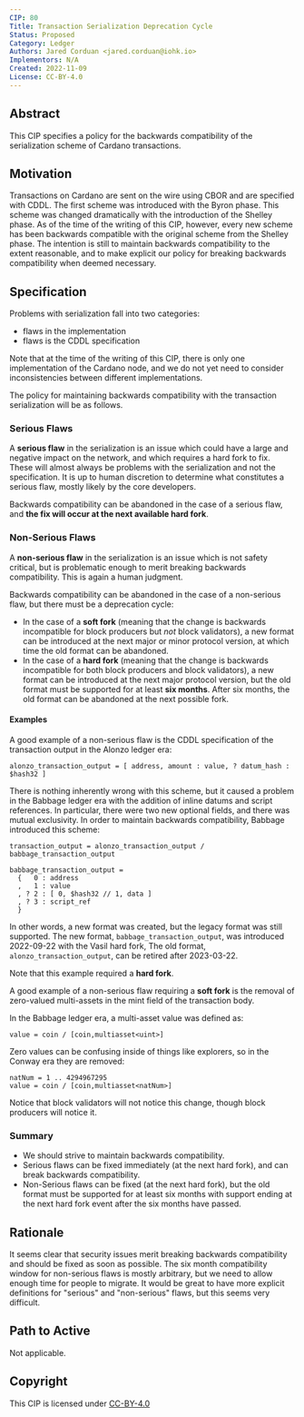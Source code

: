 ```yaml
---
CIP: 80
Title: Transaction Serialization Deprecation Cycle
Status: Proposed
Category: Ledger
Authors: Jared Corduan <jared.corduan@iohk.io>
Implementors: N/A
Created: 2022-11-09
License: CC-BY-4.0
---
```


## Abstract

This CIP specifies a policy for the backwards compatibility of the serialization scheme of
Cardano transactions.

## Motivation

Transactions on Cardano are sent on the wire using CBOR and are specified with CDDL.
The first scheme was introduced with the Byron phase.
This scheme was changed dramatically with the introduction of the Shelley phase.
As of the time of the writing of this CIP, however, every new scheme has been backwards
compatible with the original scheme from the Shelley phase.
The intention is still to maintain backwards compatibility to the extent reasonable,
and to make explicit our policy for breaking backwards compatibility when deemed necessary.

## Specification

Problems with serialization fall into two categories:
* flaws in the implementation
* flaws is the CDDL specification

Note that at the time of the writing of this CIP, there is only one implementation of the Cardano
node, and we do not yet need to consider inconsistencies between different implementations.

The policy for maintaining backwards compatibility with the transaction serialization will be
as follows.

### Serious Flaws

A **serious flaw** in the serialization is an issue which could have a large and negative impact
on the network, and which requires a hard fork to fix.
These will almost always be problems with the serialization and not the specification.
It is up to human discretion to determine what constitutes a serious flaw,
mostly likely by the core developers.

Backwards compatibility can be abandoned in the case of a serious flaw,
and **the fix will occur at the next available hard fork**.

### Non-Serious Flaws

A **non-serious flaw** in the serialization is an issue which is not safety critical,
but is problematic enough to merit breaking backwards compatibility.
This is again a human judgment.

Backwards compatibility can be abandoned in the case of a non-serious flaw,
but there must be a deprecation cycle:
* In the case of a **soft fork** (meaning that the change is backwards incompatible for
  block producers but *not* block validators),
  a new format can be introduced at the next major or minor protocol version,
  at which time the old format can be abandoned.
* In the case of a **hard fork** (meaning that the change is backwards incompatible for
  both block producers and block validators),
  a new format can be introduced at the next major protocol version,
  but the old format must be supported for at least **six months**.
  After six months, the old format can be abandoned at the next possible fork.

#### Examples

A good example of a non-serious flaw is the CDDL specification of the transaction output in the
Alonzo ledger era:

```
alonzo_transaction_output = [ address, amount : value, ? datum_hash : $hash32 ]
```

There is nothing inherently wrong with this scheme, but it caused a problem in the Babbage ledger
era with the addition of inline datums and script references.
In particular, there were two new optional fields, and there was mutual exclusivity.
In order to maintain backwards compatibility, Babbage introduced this scheme:

```
transaction_output = alonzo_transaction_output / babbage_transaction_output

babbage_transaction_output =
  {   0 : address
  ,   1 : value
  , ? 2 : [ 0, $hash32 // 1, data ]
  , ? 3 : script_ref
  }
```

In other words, a new format was created, but the legacy format was still supported.
The new format, `babbage_transaction_output`, was introduced 2022-09-22 with the Vasil hard fork,
The old format, `alonzo_transaction_output`, can be retired after 2023-03-22.

Note that this example required a **hard fork**.

A good example of a non-serious flaw requiring a **soft fork** is the removal
of zero-valued multi-assets in the mint field of the transaction body.

In the Babbage ledger era, a multi-asset value was defined as:

```
value = coin / [coin,multiasset<uint>]
```

Zero values can be confusing inside of things like explorers, so in the Conway era they are removed:

```
natNum = 1 .. 4294967295
value = coin / [coin,multiasset<natNum>]
```

Notice that block validators will not notice this change, though block producers will notice it.

### Summary

* We should strive to maintain backwards compatibility.
* Serious flaws can be fixed immediately (at the next hard fork), and can break backwards
  compatibility.
* Non-Serious flaws can be fixed (at the next hard fork), but the old format
  must be supported for at least six months with support ending at the next hard fork event after
  the six months have passed.

## Rationale

It seems clear that security issues merit breaking backwards compatibility and should be fixed
as soon as possible.
The six month compatibility window for non-serious flaws is mostly
arbitrary, but we need to allow enough time for people to migrate.
It would be great to have more explicit definitions for "serious" and "non-serious" flaws,
but this seems very difficult.


## Path to Active

Not applicable.

## Copyright

This CIP is licensed under [CC-BY-4.0](https://creativecommons.org/licenses/by/4.0/legalcode)
